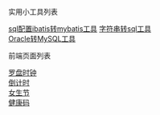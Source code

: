 实用小工具列表

<a target="_blank" href="https://614756zhang.github.io/smallTools/mybatisTool/ibatis2mybatis.html">sql配置ibatis转mybatis工具</a>
<a href="https://614756zhang.github.io/smallTools/tools/String2Sql.html">字符串转sql工具</a><br/>
<a href="https://614756zhang.github.io/smallTools/tools/Oracle2MySQL.html">Oracle转MySQL工具</a><br/>

前端页面列表

<a href="https://614756zhang.github.io/smallTools/FrontEndPage/罗盘时钟.html">罗盘时钟</a><br/>
<a href="https://614756zhang.github.io/smallTools/FrontEndPage/倒计时.html">倒计时</a><br/>
<a href="https://614756zhang.github.io/smallTools/FrontEndPage/happy.html">女生节</a><br/>
<a href="https://614756zhang.github.io/smallTools/FrontEndPage/健康码.html">健康码</a><br/>
